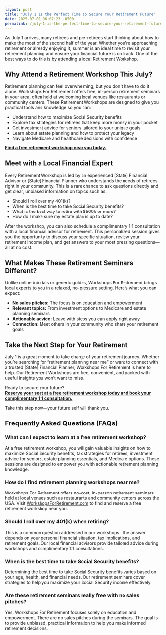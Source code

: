 ```yaml
---
layout: post
title: "July 1 Is the Perfect Time to Secure Your Retirement Future"
date: 2025-07-01 06:07:23 -0500
permalink: /july-1-is-the-perfect-time-to-secure-your-retirement-future/
---
```

As July 1 arrives, many retirees and pre-retirees start thinking about how to make the most of the second half of the year. Whether you're approaching retirement or already enjoying it, summer is an ideal time to revisit your retirement planning and ensure your financial future is on track. One of the best ways to do this is by attending a local Retirement Workshop.

## Why Attend a Retirement Workshop This July?

Retirement planning can feel overwhelming, but you don't have to do it alone. Workshops For Retirement offers free, in-person retirement seminars in your area, often held at welcoming local venues like restaurants or community centers. These Retirement Workshops are designed to give you practical tools and knowledge so you can:

- Understand how to maximize Social Security benefits  
- Explore tax strategies for retirees that keep more money in your pocket  
- Get investment advice for seniors tailored to your unique goals  
- Learn about estate planning and how to protect your legacy  
- Navigate Medicare and healthcare decisions with confidence

**[Find a free retirement workshop near you today.](https://workshopsforretirement.com/)**

## Meet with a Local Financial Expert

Every Retirement Workshop is led by an experienced [State] Financial Advisor or [State] Financial Planner who understands the needs of retirees right in your community. This is a rare chance to ask questions directly and get clear, unbiased information on topics such as:

- Should I roll over my 401(k)?  
- When is the best time to take Social Security benefits?  
- What is the best way to retire with $500k or more?  
- How do I make sure my estate plan is up to date?

After the workshop, you can also schedule a complimentary 1:1 consultation with a local financial advisor for retirement. This personalized session gives you the opportunity to discuss your specific situation, review your retirement income plan, and get answers to your most pressing questions—all at no cost.

## What Makes These Retirement Seminars Different?

Unlike online tutorials or generic guides, Workshops For Retirement brings local experts to you in a relaxed, no-pressure setting. Here’s what you can expect:

- **No sales pitches:** The focus is on education and empowerment  
- **Relevant topics:** From investment options to Medicare and estate planning seminars  
- **Actionable advice:** Leave with steps you can apply right away  
- **Connection:** Meet others in your community who share your retirement goals

## Take the Next Step for Your Retirement

July 1 is a great moment to take charge of your retirement journey. Whether you’re searching for “retirement planning near me” or want to connect with a trusted [State] Financial Planner, Workshops For Retirement is here to help. Our Retirement Workshops are free, convenient, and packed with useful insights you won’t want to miss.

Ready to secure your future?  
**[Reserve your seat at a free retirement workshop today and book your complimentary 1:1 consultation.](https://workshopsforretirement.com/)**

Take this step now—your future self will thank you.

## Frequently Asked Questions (FAQs)

### What can I expect to learn at a free retirement workshop?

At a free retirement workshop, you will gain valuable insights on how to maximize Social Security benefits, tax strategies for retirees, investment advice for seniors, estate planning essentials, and Medicare options. These sessions are designed to empower you with actionable retirement planning knowledge.

### How do I find retirement planning workshops near me?

Workshops For Retirement offers no-cost, in-person retirement seminars held at local venues such as restaurants and community centers across the USA. Visit [WorkshopsForRetirement.com](https://workshopsforretirement.com/) to find and reserve a free retirement workshop near you.

### Should I roll over my 401(k) when retiring?

This is a common question addressed in our workshops. The answer depends on your personal financial situation, tax implications, and retirement goals. Our local financial advisors provide tailored advice during workshops and complimentary 1:1 consultations.

### When is the best time to take Social Security benefits?

Determining the best time to take Social Security benefits varies based on your age, health, and financial needs. Our retirement seminars cover strategies to help you maximize your Social Security income effectively.

### Are these retirement seminars really free with no sales pitches?

Yes. Workshops For Retirement focuses solely on education and empowerment. There are no sales pitches during the seminars. The goal is to provide unbiased, practical information to help you make informed retirement decisions.

<script type="application/ld+json">
{
  "@context": "https://schema.org",
  "@type": "BlogPosting",
  "headline": "July 1 Is the Perfect Time to Secure Your Retirement Future",
  "description": "Workshops For Retirement offers free, in-person retirement seminars providing valuable insights on Social Security, tax strategies, investment advice, estate planning, and Medicare to help retirees and pre-retirees plan their financial future.",
  "author": {
    "@type": "Person",
    "name": "Workshops For Retirement"
  },
  "publisher": {
    "@type": "Person",
    "name": "Workshops For Retirement"
  },
  "datePublished": "2024-07-01",
  "mainEntityOfPage": {
    "@type": "WebPage",
    "@id": "https://workshopsforretirement.com/blog/july-1-secure-retirement"
  },
  "url": "https://workshopsforretirement.com/blog/july-1-secure-retirement",
  "keywords": "Retirement planning, Retirement seminars, Retirement Workshops, Retirement planning near me, Free retirement workshop, How to maximize Social Security, Tax strategies for retirees, Financial advisor for retirement, Investment advice for seniors, Should I roll over my 401(k)?, Best way to retire with $500k, When to take Social Security benefits, Estate planning seminar, Medicare, Social Security, Estate Planning",
  "inLanguage": "en-US"
}
</script>

<script type="application/ld+json">
{
  "@context": "https://schema.org",
  "@type": "FAQPage",
  "mainEntity": [
    {
      "@type": "Question",
      "name": "What can I expect to learn at a free retirement workshop?",
      "acceptedAnswer": {
        "@type": "Answer",
        "text": "At a free retirement workshop, you will gain valuable insights on how to maximize Social Security benefits, tax strategies for retirees, investment advice for seniors, estate planning essentials, and Medicare options. These sessions are designed to empower you with actionable retirement planning knowledge."
      }
    },
    {
      "@type": "Question",
      "name": "How do I find retirement planning workshops near me?",
      "acceptedAnswer": {
        "@type": "Answer",
        "text": "Workshops For Retirement offers no-cost, in-person retirement seminars held at local venues such as restaurants and community centers across the USA. Visit WorkshopsForRetirement.com to find and reserve a free retirement workshop near you."
      }
    },
    {
      "@type": "Question",
      "name": "Should I roll over my 401(k) when retiring?",
      "acceptedAnswer": {
        "@type": "Answer",
        "text": "This is a common question addressed in our workshops. The answer depends on your personal financial situation, tax implications, and retirement goals. Our local financial advisors provide tailored advice during workshops and complimentary 1:1 consultations."
      }
    },
    {
      "@type": "Question",
      "name": "When is the best time to take Social Security benefits?",
      "acceptedAnswer": {
        "@type": "Answer",
        "text": "Determining the best time to take Social Security benefits varies based on your age, health, and financial needs. Our retirement seminars cover strategies to help you maximize your Social Security income effectively."
      }
    },
    {
      "@type": "Question",
      "name": "Are these retirement seminars really free with no sales pitches?",
      "acceptedAnswer": {
        "@type": "Answer",
        "text": "Yes. Workshops For Retirement focuses solely on education and empowerment. There are no sales pitches during the seminars. The goal is to provide unbiased, practical information to help you make informed retirement decisions."
      }
    }
  ]
}
</script>